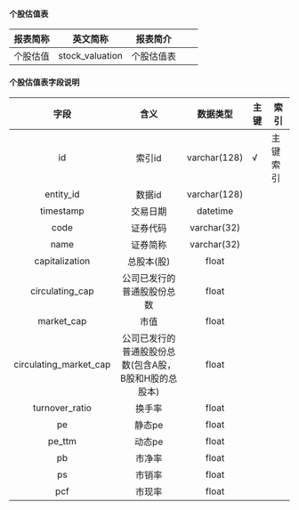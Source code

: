 #### 个股估值表

|报表简称|英文简称|报表简介|| |
|-----------|--------|--------|-----|-----|
|个股估值|stock_valuation|个股估值表|||
#### 个股估值表字段说明

|          字段          |                         含义                          |   数据类型   | 主键 | 索引     |
| :--------------------: | :---------------------------------------------------: | :----------: | ---- | -------- |
|           id           |                        索引id                         | varchar(128) | √    | 主键索引 |
|       entity_id        |                        数据id                         | varchar(128) |      |          |
|       timestamp        |                       交易日期                        |   datetime   |      |          |
|          code          |                       证券代码                        | varchar(32)  |      |          |
|          name          |                       证券简称                        | varchar(32)  |      |          |
|     capitalization     |                      总股本(股)                       |    float     |      |          |
|    circulating_cap     |              公司已发行的普通股股份总数               |    float     |      |          |
|       market_cap       |                         市值                          |    float     |      |          |
| circulating_market_cap | 公司已发行的普通股股份总数(包含A股，B股和H股的总股本) |    float     |      |          |
|     turnover_ratio     |                        换手率                         |    float     |      |          |
|           pe           |                        静态pe                         |    float     |      |          |
|         pe_ttm         |                        动态pe                         |    float     |      |          |
|           pb           |                        市净率                         |    float     |      |          |
|           ps           |                        市销率                         |    float     |      |          |
|          pcf           |                        市现率                         |    float     |      |          |